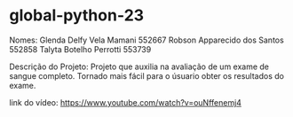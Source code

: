 # global-python-23
Nomes:
Glenda Delfy Vela Mamani 552667
Robson Apparecido dos Santos 552858
Talyta Botelho Perrotti 553739



Descrição do Projeto:
Projeto que auxilia na avaliação de um exame de sangue completo. Tornado mais fácil para o úsuario obter os resultados do exame.



link do vídeo: https://www.youtube.com/watch?v=ouNffenemj4


